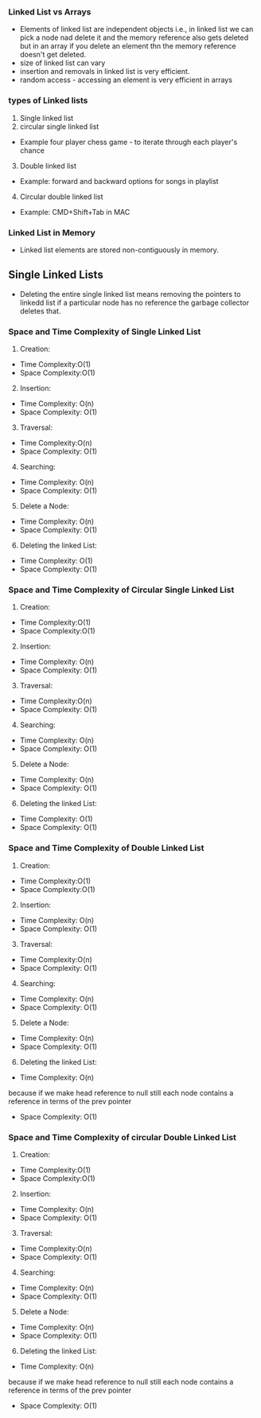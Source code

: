 ### Linked List vs Arrays
- Elements of linked list are independent objects i.e., in linked list we can pick a node nad delete it and the memory reference also gets deleted but in an array if you delete an element thn the memory reference doesn't get deleted.
- size of linked list can vary
- insertion and removals in linked  list is very efficient.
- random access - accessing an element is very efficient in arrays

### types of Linked lists
1. Single linked list
2. circular single linked list
- Example four player chess game - to iterate through each player's chance
3. Double linked list
- Example: forward and backward options for songs in playlist
4. Circular double linked list
- Example: CMD+Shift+Tab in MAC

### Linked List in Memory
- Linked list elements are stored non-contiguously in memory.

## Single Linked Lists

- Deleting the entire single linked list means removing the pointers to linkedd list if a particular node has no reference the garbage collector deletes that.

### Space and Time Complexity of Single Linked List

1. Creation:

- Time Complexity:O(1)
- Space Complexity:O(1)

2. Insertion:

- Time Complexity: O(n)
- Space Complexity: O(1)

3. Traversal:

- Time Complexity:O(n)
- Space Complexity: O(1)

4. Searching:

- Time Complexity: O(n)
- Space Complexity: O(1)

5. Delete a Node:

- Time Complexity: O(n)
- Space Complexity: O(1)

6. Deleting the linked List:

- Time Complexity: O(1)
- Space Complexity: O(1)



### Space and Time Complexity of Circular Single Linked List

1. Creation:

- Time Complexity:O(1)
- Space Complexity:O(1)

2. Insertion:

- Time Complexity: O(n)
- Space Complexity: O(1)

3. Traversal:

- Time Complexity:O(n)
- Space Complexity: O(1)

4. Searching:

- Time Complexity: O(n)
- Space Complexity: O(1)

5. Delete a Node:

- Time Complexity: O(n)
- Space Complexity: O(1)

6. Deleting the linked List:

- Time Complexity: O(1)
- Space Complexity: O(1)


### Space and Time Complexity of Double Linked List

1. Creation:

- Time Complexity:O(1)
- Space Complexity:O(1)

2. Insertion:

- Time Complexity: O(n)
- Space Complexity: O(1)

3. Traversal:

- Time Complexity:O(n)
- Space Complexity: O(1)

4. Searching:

- Time Complexity: O(n)
- Space Complexity: O(1)

5. Delete a Node:

- Time Complexity: O(n)
- Space Complexity: O(1)

6. Deleting the linked List:

- Time Complexity: O(n)
  
because if we make head reference to null still each node contains a reference in terms of the prev pointer

- Space Complexity: O(1)

### Space and Time Complexity of circular Double Linked List

1. Creation:

- Time Complexity:O(1)
- Space Complexity:O(1)

2. Insertion:

- Time Complexity: O(n)
- Space Complexity: O(1)

3. Traversal:

- Time Complexity:O(n)
- Space Complexity: O(1)

4. Searching:

- Time Complexity: O(n)
- Space Complexity: O(1)

5. Delete a Node:

- Time Complexity: O(n)
- Space Complexity: O(1)

6. Deleting the linked List:

- Time Complexity: O(n)
  
because if we make head reference to null still each node contains a reference in terms of the prev pointer

- Space Complexity: O(1)